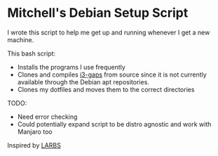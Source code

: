 # Mitchell's Debian Setup Script

I wrote this script to help me get up and running whenever I get a new machine.

This bash script:

* Installs the programs I use frequently
* Clones and compiles [i3-gaps](https://github.com/Airblader/i3) from source since it is not currently available through the Debian apt repositories.  
* Clones my dotfiles and moves them to the correct directories

TODO:
 * Need error checking
 * Could potentially expand script to be distro agnostic and work with Manjaro too

Inspired by [LARBS](https://github.com/lukesmithxyz/larbs)
